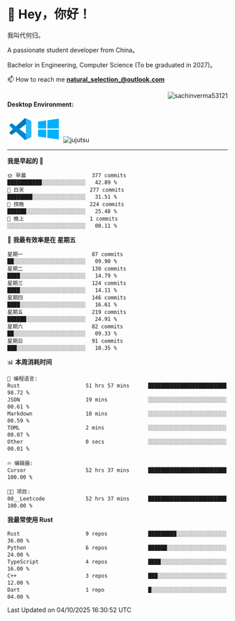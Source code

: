 # 👋 Hey，你好！

我叫代何归。

A passionate student developer from China。

Bachelor in Engineering, Computer Science (To be graduated in 2027)。

📫 How to reach me **natural_selection_@outlook.com**

<div style="display: flex; justify-content: space-between; align-items: flex-start;">
  <div>
    <h4>Desktop Environment: </h4>
    <span>
      <img style="margin: auto;" src="https://raw.githubusercontent.com/sachinverma53121/sachinverma53121/master/icons/vsc.png" alt=vs width="60" height="60"/>
      <img style="margin: auto;" src="https://raw.githubusercontent.com/sachinverma53121/sachinverma53121/master/icons/win10.png" alt=windows10 width="60" height="60"/>
      <img style="margin: auto;" src="https://img2023.cnblogs.com/blog/3292968/202505/3292968-20250515084111916-1835883071.png" alt=jujutsu width="60" height="60"/>
    </span>
  </div>
  <div>
    <img style="margin: auto;" src=https://github-readme-stats.vercel.app/api?username=Natural-selection1&show_icons=true alt=sachinverma53121 />
  </div>
</div>

---

<!--START_SECTION:waka-->
**我是早起的 🐤** 

```text
🌞 早晨                     377 commits         ███████████░░░░░░░░░░░░░░   42.89 % 
🌆 白天                     277 commits         ████████░░░░░░░░░░░░░░░░░   31.51 % 
🌃 傍晚                     224 commits         ██████░░░░░░░░░░░░░░░░░░░   25.48 % 
🌙 晚上                     1 commits           ░░░░░░░░░░░░░░░░░░░░░░░░░   00.11 % 
```
📅 **我最有效率是在 星期五** 

```text
星期一                      87 commits          ██░░░░░░░░░░░░░░░░░░░░░░░   09.90 % 
星期二                      130 commits         ████░░░░░░░░░░░░░░░░░░░░░   14.79 % 
星期三                      124 commits         ████░░░░░░░░░░░░░░░░░░░░░   14.11 % 
星期四                      146 commits         ████░░░░░░░░░░░░░░░░░░░░░   16.61 % 
星期五                      219 commits         ██████░░░░░░░░░░░░░░░░░░░   24.91 % 
星期六                      82 commits          ██░░░░░░░░░░░░░░░░░░░░░░░   09.33 % 
星期日                      91 commits          ███░░░░░░░░░░░░░░░░░░░░░░   10.35 % 
```


📊 **本周消耗时间** 

```text
💬 编程语言: 
Rust                     51 hrs 57 mins      █████████████████████████   98.72 % 
JSON                     19 mins             ░░░░░░░░░░░░░░░░░░░░░░░░░   00.61 % 
Markdown                 18 mins             ░░░░░░░░░░░░░░░░░░░░░░░░░   00.59 % 
TOML                     2 mins              ░░░░░░░░░░░░░░░░░░░░░░░░░   00.07 % 
Other                    0 secs              ░░░░░░░░░░░░░░░░░░░░░░░░░   00.01 % 

🔥 编辑器: 
Cursor                   52 hrs 37 mins      █████████████████████████   100.00 % 

🐱‍💻 项目: 
00__Leetcode             52 hrs 37 mins      █████████████████████████   100.00 % 
```

**我最常使用 Rust** 

```text
Rust                     9 repos             █████████░░░░░░░░░░░░░░░░   36.00 % 
Python                   6 repos             ██████░░░░░░░░░░░░░░░░░░░   24.00 % 
TypeScript               4 repos             ████░░░░░░░░░░░░░░░░░░░░░   16.00 % 
C++                      3 repos             ███░░░░░░░░░░░░░░░░░░░░░░   12.00 % 
Dart                     1 repo              █░░░░░░░░░░░░░░░░░░░░░░░░   04.00 % 
```




 Last Updated on 04/10/2025 16:30:52 UTC
<!--END_SECTION:waka-->
